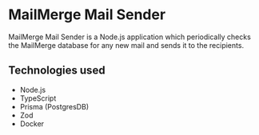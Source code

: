 # MailMerge Mail Sender

MailMerge Mail Sender is a Node.js application which periodically checks the MailMerge database for any new mail and sends it to the recipients.

## Technologies used
 - Node.js
 - TypeScript
 - Prisma (PostgresDB)
 - Zod
 - Docker
